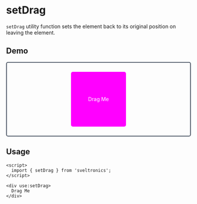 # setDrag

`setDrag` utility function sets the element back to its original position on leaving the element.

## Demo

<script>
  import { setDrag } from 'sveltronics';
</script>

<div style="
  height: 200px;
  border-radius: 5px;
  border: 2px solid #444e5e;
  display: flex;
  justify-content: center;
  align-items: center;
  "
>
  <div
    use:setDrag
    style="
      cursor: grab;
      height: 150px;
      width: 150px;
      color: white;
      background: #f0f;
      display: flex;
      justify-content: center;
      align-items: center;
      border-radius: 5px;
    "
  >
    Drag Me
  </div>
</div>

## Usage

```svelte
<script>
  import { setDrag } from 'sveltronics';
</script>

<div use:setDrag>
  Drag Me
</div>
```